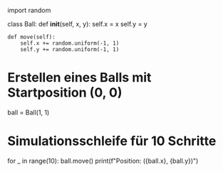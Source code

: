 import random

class Ball:
    def __init__(self, x, y):
        self.x = x
        self.y = y

    def move(self):
        self.x += random.uniform(-1, 1)
        self.y += random.uniform(-1, 1)

# Erstellen eines Balls mit Startposition (0, 0)
ball = Ball(1, 1)

# Simulationsschleife für 10 Schritte
for _ in range(10):
    ball.move()
    print(f"Position: ({ball.x}, {ball.y})")
